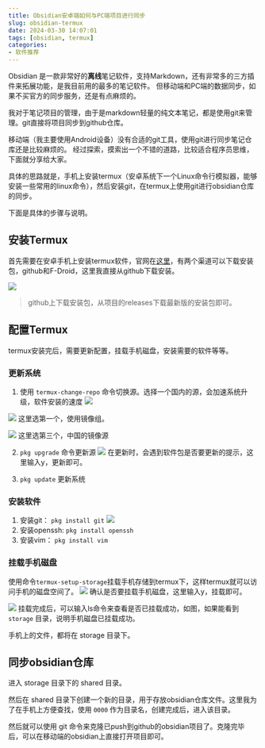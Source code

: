 ```yaml
---
title: Obsidian安卓端如何与PC端项目进行同步
slug: obsidian-termux
date: 2024-03-30 14:07:01
tags: [obsidian, termux]
categories:
- 软件推荐
---
```


Obsidian 是一款非常好的**离线**笔记软件，支持Markdown，还有非常多的三方插件来拓展功能，是我目前用的最多的笔记软件。
但移动端和PC端的数据同步，如果不买官方的同步服务，还是有点麻烦的。

<!-- more -->

我对于笔记项目的管理，由于是markdown轻量的纯文本笔记，都是使用git来管理。git直接将项目同步到github仓库。

移动端（我主要使用Android设备）没有合适的git工具，使用git进行同步笔记仓库还是比较麻烦的。
经过探索，摸索出一个不错的道路，比较适合程序员思维，下面就分享给大家。

具体的思路就是，手机上安装termux（安卓系统下一个Linux命令行模拟器，能够安装一些常用的linux命令），然后安装git，在termux上使用git进行obsidian仓库的同步。

下面是具体的步骤与说明。

## 安装Termux
首先需要在安卓手机上安装termux软件，官网在[这里](https://termux.dev/cn/index.html)，有两个渠道可以下载安装包，github和F-Droid，这里我直接从github下载安装。

![](https://img.coolcao.site/file/07236121504f5764056b2.png)

> github上下载安装包，从项目的releases下载最新版的安装包即可。

## 配置Termux
termux安装完后，需要更新配置，挂载手机磁盘，安装需要的软件等等。

### 更新系统
1. 使用 `termux-change-repo` 命令切换源。选择一个国内的源，会加速系统升级，软件安装的速度
![](https://img.coolcao.site/file/9e3beb963b484c407e43d.jpg)

![](https://img.coolcao.site/file/d511cdd78ae43a0e2e635.jpg)
这里选第一个，使用镜像组。

![](https://img.coolcao.site/file/fa094fa49958a7993aa14.jpg)
这里选第三个，中国的镜像源

2. `pkg upgrade` 命令更新源
![](https://img.coolcao.site/file/5b8ce5b3c6959c840486d.jpg)
在更新时，会遇到软件包是否要更新的提示，这里输入y，更新即可。

3. `pkg update` 更新系统

### 安装软件
1. 安装git： `pkg install git`
![](https://img.coolcao.site/file/bb27a9950dbf41fd4ab07.jpg)
2. 安装openssh: `pkg install openssh`
3. 安装vim： `pkg install vim`

### 挂载手机磁盘
使用命令`termux-setup-storage`挂载手机存储到termux下，这样termux就可以访问手机的磁盘空间了。
![](https://img.coolcao.site/file/497935a4b0e4c18ae13b5.jpg)
确认是否要挂载手机磁盘，这里输入y，挂载即可。

![](https://img.coolcao.site/file/9b1c273b0c31199cb05d8.jpg)
挂载完成后，可以输入ls命令来查看是否已挂载成功，如图，如果能看到 `storage` 目录，说明手机磁盘已挂载成功。

手机上的文件，都将在 storage 目录下。

## 同步obsidian仓库
进入 storage 目录下的 shared 目录。

然后在 shared 目录下创建一个新的目录，用于存放obsidian仓库文件。这里我为了在手机上方便查找，使用 `0000` 作为目录名，创建完成后，进入该目录。

然后就可以使用 git 命令来克隆已push到github的obsidian项目了。克隆完毕后，可以在移动端的obsidian上直接打开项目即可。




